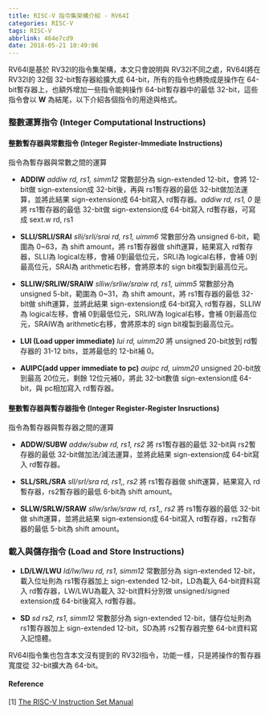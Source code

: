 ```yaml
---
title: RISC-V 指令集架構介紹 - RV64I
categories: RISC-V
tags: RISC-V
abbrlink: 464e7cd9
date: 2018-05-21 10:49:06
---
```



RV64I是基於 RV32I的指令集架構，本文只會說明與 RV32I不同之處，RV64I將在 RV32I的 32個 32-bit暫存器給擴大成 64-bit，所有的指令也轉換成是操作在 64-bit暫存器上，也額外增加一些指令能夠操作 64-bit暫存器中的最低 32-bit，這些指令會以 **W** 為結尾，以下介紹各個指令的用途與格式。

### 整數運算指令 (Integer Computational Instructions)

#### 整數暫存器與常數指令 (Integer Register-Immediate Instructions)

指令為暫存器與常數之間的運算

* **ADDIW**
    *addiw rd, rs1, simm12*
    常數部分為 sign-extended 12-bit，會將 12-bit做 sign-extension成 32-bit後，再與 rs1暫存器的最低 32-bit做加法運算，並將此結果 sign-extension成 64-bit寫入 rd暫存器。*addiw rd, rs1, 0* 是將 rs1暫存器的最低 32-bit做 sign-extension成 64-bit寫入 rd暫存器，可寫成 sext.w rd, rs1

* **SLLI/SRLI/SRAI**
    *slli/srli/srai rd, rs1, uimm6*
    常數部分為 unsigned 6-bit，範圍為 0~63，為 shift amount，將 rs1暫存器做 shift運算，結果寫入 rd暫存器，SLLI為 logical左移，會補 0到最低位元，SRLI為 logical右移，會補 0到最高位元，SRAI為 arithmetic右移，會將原本的 sign bit複製到最高位元。

* **SLLIW/SRLIW/SRAIW**
    *slliw/srliw/sraiw rd, rs1, uimm5*
    常數部分為 unsigned 5-bit，範圍為 0~31，為 shift amount，將 rs1暫存器的最低 32-bit做 shift運算，並將此結果 sign-extension成 64-bit寫入 rd暫存器，SLLIW為 logical左移，會補 0到最低位元，SRLIW為 logical右移，會補 0到最高位元，SRAIW為 arithmetic右移，會將原本的 sign bit複製到最高位元。

* **LUI (Load upper immediate)**
    *lui rd, uimm20*
    將 unsigned 20-bit放到 rd暫存器的 31-12 bits，並將最低的 12-bit補 0。

* **AUIPC(add upper immediate to pc)**
    *auipc rd, uimm20*
    unsigned 20-bit放到最高 20位元，剩餘 12位元補0，將此 32-bit數值 sign-extension成 64-bit，與 pc相加寫入 rd暫存器。

#### 整數暫存器與暫存器指令 (Integer Register-Register Insructions)

指令為暫存器與暫存器之間的運算

* **ADDW/SUBW**
    *addw/subw rd, rs1, rs2*
    將 rs1暫存器的最低 32-bit與 rs2暫存器的最低 32-bit做加法/減法運算，並將此結果 sign-extension成 64-bit寫入 rd暫存器。

* **SLL/SRL/SRA**
    *sll/srl/sra rd, rs1,, rs2*
    將 rs1暫存器做 shift運算，結果寫入 rd暫存器，rs2暫存器的最低 6-bit為 shift amount。

* **SLLW/SRLW/SRAW**
    *sllw/srlw/sraw rd, rs1,, rs2*
    將 rs1暫存器的最低 32-bit做 shift運算，並將此結果 sign-extension成 64-bit寫入 rd暫存器，rs2暫存器的最低 5-bit為 shift amount。

### 載入與儲存指令 (Load and Store Instructions)

* **LD/LW/LWU**
    *ld/lw/lwu rd, rs1, simm12*
    常數部分為 sign-extended 12-bit，載入位址則為 rs1暫存器加上 sign-extended 12-bit，LD為載入 64-bit資料寫入 rd暫存器，LW/LWU為載入 32-bit資料分別做 unsigned/signed extension成 64-bit後寫入 rd暫存器。

* **SD**
    *sd rs2, rs1, simm12*
    常數部分為 sign-extended 12-bit，儲存位址則為 rs1暫存器加上 sign-extended 12-bit，SD為將 rs2暫存器完整 64-bit資料寫入記憶體。

RV64I指令集也包含本文沒有提到的 RV32I指令，功能一樣，只是將操作的暫存器寬度從 32-bit擴大為 64-bit。

#### Reference
[1] [The RISC-V Instruction Set Manual](https://riscv.org/specifications/)
